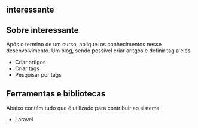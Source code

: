 ## interessante

## Sobre interessante

Após o termino de um curso, apliquei os conhecimentos nesse desenvolvimento.
Um blog, sendo possível criar aritgos e definir tag a eles.

- Criar artigos
- Criar tags
- Pesquisar por tags

## Ferramentas e bibliotecas

Abaixo contém tudo que é utilizado para contribuir ao sistema.

- Laravel
